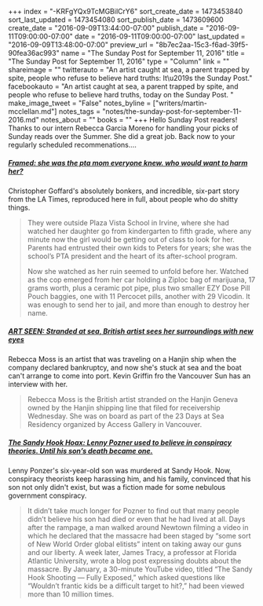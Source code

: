 +++
index = "-KRFgYQx9TcMGBilCrY6"
sort_create_date = 1473453840
sort_last_updated = 1473454080
sort_publish_date = 1473609600
create_date = "2016-09-09T13:44:00-07:00"
publish_date = "2016-09-11T09:00:00-07:00"
date = "2016-09-11T09:00:00-07:00"
last_updated = "2016-09-09T13:48:00-07:00"
preview_url = "8b7ec2aa-15c3-f6ad-39f5-90fea36ac993"
name = "The Sunday Post for September 11, 2016"
title = "The Sunday Post for September 11, 2016"
type = "Column"
link = ""
shareimage = ""
twitterauto = "An artist caught at sea, a parent trapped by spite,  people who refuse to believe hard truths: It\u2019s the Sunday Post."
facebookauto = "An artist caught at sea, a parent trapped by spite, and people who refuse to believe hard truths, today on the Sunday Post. "
make_image_tweet = "False"
notes_byline = ["writers/martin-mcclellan.md"]
notes_tags = "notes/the-sunday-post-for-september-11-2016.md"
notes_about = ""
books = ""
+++
Hello Sunday Post readers! Thanks to our intern Rebecca Garcia Moreno for handling your picks of Sunday reads over the Summer. She did a great job. Back now to your regularly scheduled recommenations....

<h5><a href="http://www.latimes.com/projects/la-me-framed/" title="She was the PTA mom everyone knew. Who would want to harm her? - Los Angeles Times">Framed: she was the pta mom everyone knew. who would want to harm her?</a></h5>

Christopher Goffard's absolutely bonkers, and incredible, six-part story from the LA Times, reproduced here in full, about people who do shitty things. 

<blockquote>
They were outside Plaza Vista School in Irvine, where she had watched her daughter go from kindergarten to fifth grade, where any minute now the girl would be getting out of class to look for her. Parents had entrusted their own kids to Peters for years; she was the school’s PTA president and the heart of its after-school program.

Now she watched as her ruin seemed to unfold before her. Watched as the cop emerged from her car holding a Ziploc bag of marijuana, 17 grams worth, plus a ceramic pot pipe, plus two smaller EZY Dose Pill Pouch baggies, one with 11 Percocet pills, another with 29 Vicodin. It was enough to send her to jail, and more than enough to destroy her name.</blockquote>

<h5><a href="http://vancouversun.com/entertainment/local-arts/art-seen-stranded-at-sea-british-artist-sees-her-surroundings-with-new-eyes" title="Stranded at sea, British artist sees her surroundings with new eyes | Vancouver Sun">ART SEEN: Stranded at sea, British artist sees her surroundings with new eyes</a></h5>

Rebecca Moss is an artist that was traveling on a Hanjin ship when the company declared bankruptcy, and now she's stuck at sea and the boat can't arrange to come into port. Kevin Griffin fro the Vancouver Sun has an interview with her.

<blockquote>
	Rebecca Moss is the British artist stranded on the Hanjin Geneva owned by the Hanjin shipping line that filed for receivership Wednesday. She was on board as part of the 23 Days at Sea Residency organized by Access Gallery in Vancouver.
</blockquote>

<h5><a href="http://nymag.com/daily/intelligencer/2016/09/the-sandy-hook-hoax.html" title="The Sandy Hook Hoax">The Sandy Hook Hoax: Lenny Pozner used to believe in conspiracy theories. Until his son’s death became one.</a></h5>

Lenny Ponzer's six-year-old son was murdered at Sandy Hook. Now, conspiracy theorists keep harassing him, and his family, convinced that his son not only didn't exist, but was a fiction made for some nebulous government conspiracy. 

<blockquote>
	It didn’t take much longer for Pozner to find out that many people didn’t believe his son had died or even that he had lived at all. Days after the rampage, a man walked around Newtown filming a video in which he declared that the massacre had been staged by “some sort of New World Order global elitists” intent on taking away our guns and our liberty. A week later, James Tracy, a professor at Florida Atlantic University, wrote a blog post expressing doubts about the massacre. By January, a 30-minute YouTube video, titled “The Sandy Hook Shooting — Fully Exposed,” which asked questions like “Wouldn’t frantic kids be a difficult target to hit?,” had been viewed more than 10 million times.
</blockquote>

